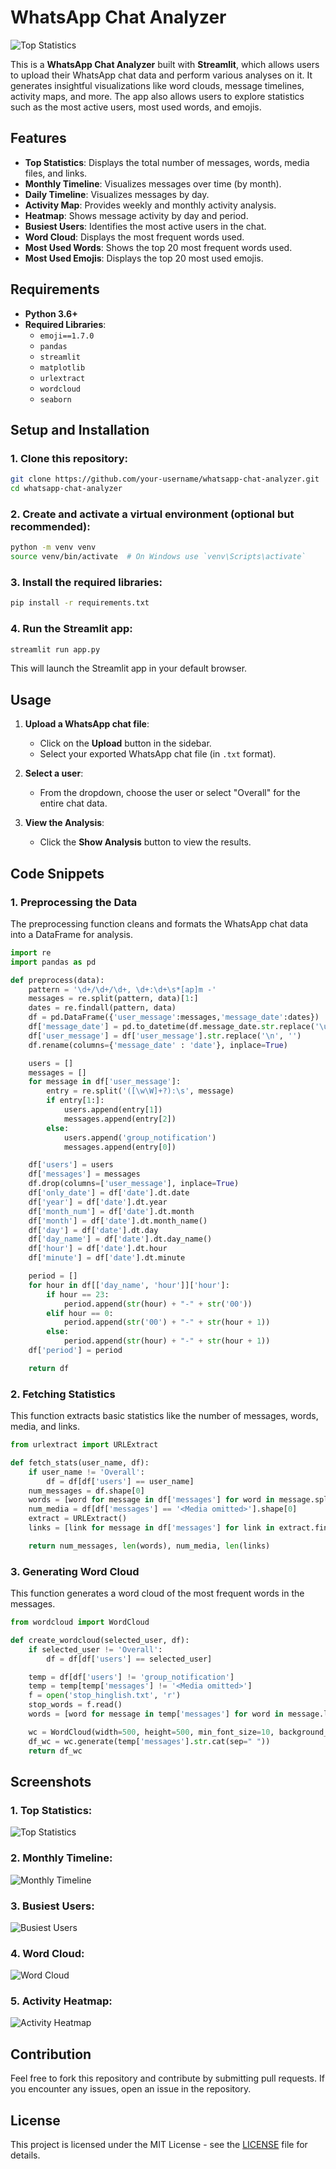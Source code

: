 # WhatsApp Chat Analyzer

![Top Statistics](images/top_statistics.png)

This is a **WhatsApp Chat Analyzer** built with **Streamlit**, which allows users to upload their WhatsApp chat data and perform various analyses on it. It generates insightful visualizations like word clouds, message timelines, activity maps, and more. The app also allows users to explore statistics such as the most active users, most used words, and emojis.

## Features
- **Top Statistics**: Displays the total number of messages, words, media files, and links.
- **Monthly Timeline**: Visualizes messages over time (by month).
- **Daily Timeline**: Visualizes messages by day.
- **Activity Map**: Provides weekly and monthly activity analysis.
- **Heatmap**: Shows message activity by day and period.
- **Busiest Users**: Identifies the most active users in the chat.
- **Word Cloud**: Displays the most frequent words used.
- **Most Used Words**: Shows the top 20 most frequent words used.
- **Most Used Emojis**: Displays the top 20 most used emojis.

## Requirements

- **Python 3.6+**
- **Required Libraries**:
  - `emoji==1.7.0`
  - `pandas`
  - `streamlit`
  - `matplotlib`
  - `urlextract`
  - `wordcloud`
  - `seaborn`

## Setup and Installation

### 1. Clone this repository:

```bash
git clone https://github.com/your-username/whatsapp-chat-analyzer.git
cd whatsapp-chat-analyzer
```

### 2. Create and activate a virtual environment (optional but recommended):

```bash
python -m venv venv
source venv/bin/activate  # On Windows use `venv\Scripts\activate`
```

### 3. Install the required libraries:

```bash
pip install -r requirements.txt
```

### 4. Run the Streamlit app:

```bash
streamlit run app.py
```

This will launch the Streamlit app in your default browser.

## Usage

1. **Upload a WhatsApp chat file**:
   - Click on the **Upload** button in the sidebar.
   - Select your exported WhatsApp chat file (in `.txt` format).
   
2. **Select a user**:
   - From the dropdown, choose the user or select "Overall" for the entire chat data.

3. **View the Analysis**:
   - Click the **Show Analysis** button to view the results.

## Code Snippets

### 1. **Preprocessing the Data**

The preprocessing function cleans and formats the WhatsApp chat data into a DataFrame for analysis.

```python
import re
import pandas as pd

def preprocess(data):
    pattern = '\d+/\d+/\d+, \d+:\d+\s*[ap]m -'
    messages = re.split(pattern, data)[1:]
    dates = re.findall(pattern, data)
    df = pd.DataFrame({'user_message':messages,'message_date':dates})
    df['message_date'] = pd.to_datetime(df.message_date.str.replace('\u202f', ' '), format='%d/%m/%y, %I:%M %p -', errors='coerce')
    df['user_message'] = df['user_message'].str.replace('\n', '')
    df.rename(columns={'message_date' : 'date'}, inplace=True)

    users = []
    messages = []
    for message in df['user_message']:
        entry = re.split('([\w\W]+?):\s', message)
        if entry[1:]:
            users.append(entry[1])
            messages.append(entry[2])
        else:
            users.append('group_notification')
            messages.append(entry[0])

    df['users'] = users
    df['messages'] = messages
    df.drop(columns=['user_message'], inplace=True)
    df['only_date'] = df['date'].dt.date
    df['year'] = df['date'].dt.year
    df['month_num'] = df['date'].dt.month
    df['month'] = df['date'].dt.month_name()
    df['day'] = df['date'].dt.day
    df['day_name'] = df['date'].dt.day_name()
    df['hour'] = df['date'].dt.hour
    df['minute'] = df['date'].dt.minute

    period = []
    for hour in df[['day_name', 'hour']]['hour']:
        if hour == 23:
            period.append(str(hour) + "-" + str('00'))
        elif hour == 0:
            period.append(str('00') + "-" + str(hour + 1))
        else:
            period.append(str(hour) + "-" + str(hour + 1))
    df['period'] = period

    return df
```

### 2. **Fetching Statistics**

This function extracts basic statistics like the number of messages, words, media, and links.

```python
from urlextract import URLExtract

def fetch_stats(user_name, df):
    if user_name != 'Overall':
        df = df[df['users'] == user_name]
    num_messages = df.shape[0]
    words = [word for message in df['messages'] for word in message.split()]
    num_media = df[df['messages'] == '<Media omitted>'].shape[0]
    extract = URLExtract()
    links = [link for message in df['messages'] for link in extract.find_urls(message)]

    return num_messages, len(words), num_media, len(links)
```

### 3. **Generating Word Cloud**

This function generates a word cloud of the most frequent words in the messages.

```python
from wordcloud import WordCloud

def create_wordcloud(selected_user, df):
    if selected_user != 'Overall':
        df = df[df['users'] == selected_user]

    temp = df[df['users'] != 'group_notification']
    temp = temp[temp['messages'] != '<Media omitted>']
    f = open('stop_hinglish.txt', 'r')
    stop_words = f.read()
    words = [word for message in temp['messages'] for word in message.lower().split()]

    wc = WordCloud(width=500, height=500, min_font_size=10, background_color='white')
    df_wc = wc.generate(temp['messages'].str.cat(sep=" "))
    return df_wc
```

## Screenshots

### 1. **Top Statistics**:
![Top Statistics](images/top_statistics.png)

### 2. **Monthly Timeline**:
![Monthly Timeline](images/monthly_timeline.png)

### 3. **Busiest Users**:
![Busiest Users](images/busiest_users.png)

### 4. **Word Cloud**:
![Word Cloud](images/word_cloud.png)

### 5. **Activity Heatmap**:
![Activity Heatmap](images/activity_heatmap.png)

## Contribution

Feel free to fork this repository and contribute by submitting pull requests. If you encounter any issues, open an issue in the repository.

## License

This project is licensed under the MIT License - see the [LICENSE](LICENSE) file for details.
